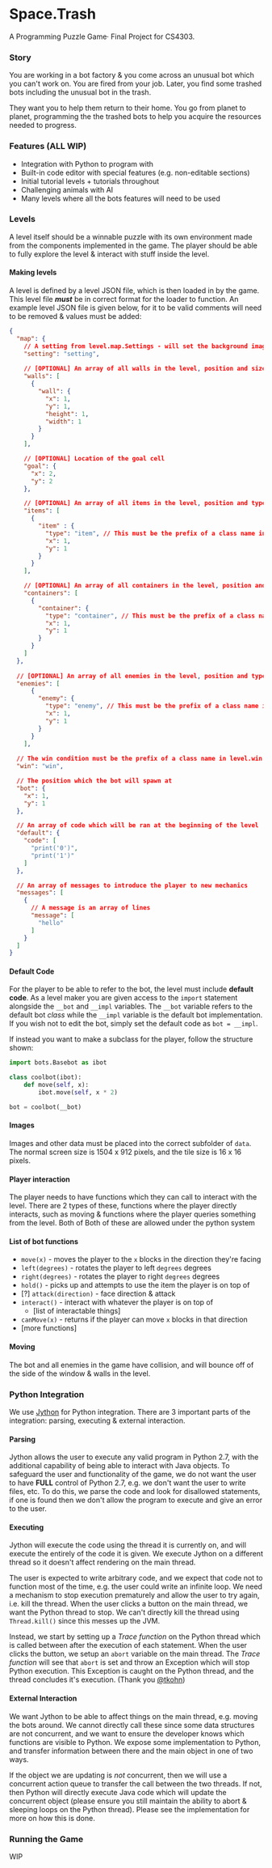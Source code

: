 # Space.Trash
A Programming Puzzle Game· Final Project for CS4303.

### Story
You are working in a bot factory & you come across an unusual bot which you can't work on.
You are fired from your job. Later, you find some trashed bots including the unusual bot in the trash.

They want you to help them return to their home. You go from planet to planet, programming the
the trashed bots to help you acquire the resources needed to progress.

### Features (ALL WIP)
* Integration with Python to program with
* Built-in code editor with special features (e.g. non-editable sections)
* Initial tutorial levels + tutorials throughout
* Challenging animals with AI
* Many levels where all the bots features will need to be used

### Levels
A level itself should be a winnable puzzle with its own environment made from the components implemented in the game.
The player should be able to fully explore the level & interact with stuff inside the level.

#### Making levels
A level is defined by a level JSON file, which is then loaded in by the game. This level file ***must*** be in correct format for the loader to function.
An example level JSON file is given below, for it to be valid comments will need to be removed & values must be added:
```json
{
  "map": {
    // A setting from level.map.Settings - will set the background image
    "setting": "setting",
    
    // [OPTIONAL] An array of all walls in the level, position and sizes must be given
    "walls": [
      {
        "wall": {
          "x": 1,
          "y": 1,
          "height": 1,
          "width": 1
        }
      }
    ],

    // [OPTIONAL] Location of the goal cell
    "goal": {
      "x": 2,
      "y": 2
    },

    // [OPTIONAL] An array of all items in the level, position and type must be given
    "items": [
      {
        "item" : {
          "type": "item", // This must be the prefix of a class name in level.item, e.g. a "KeyItem" would be "key"
          "x": 1,
          "y": 1
        }
      }
    ],

    // [OPTIONAL] An array of all containers in the level, position and type must be given
    "containers": [
      {
        "container": {
          "type": "container", // This must be the prefix of a class name in level.container
          "x": 1,
          "y": 1
        }
      }
    ]
  },
  
  // [OPTIONAL] An array of all enemies in the level, position and type must be given
  "enemies": [
      {
        "enemy": {
          "type": "enemy", // This must be the prefix of a class name in level.enemy
          "x": 1,
          "y": 1
        }
      }
    ],
  
  // The win condition must be the prefix of a class name in level.win
  "win": "win",

  // The position which the bot will spawn at
  "bot": {
    "x": 1,
    "y": 1
  },

  // An array of code which will be ran at the beginning of the level
  "default": {
    "code": [
      "print('0')",
      "print('1')"
    ]
  },

  // An array of messages to introduce the player to new mechanics
  "messages": [
    {
      // A message is an array of lines
      "message": [
        "hello"
      ]
    }
  ]
}
```

#### Default Code
For the player to be able to refer to the bot, the level must include **default code**. As a level maker you are given access to the `import` statement alongside the `__bot` and `__impl` variables.
The `__bot` variable refers to the default bot *class* while the `__impl` variable is the default bot implementation.
If you wish not to edit the bot, simply set the default code as `bot = __impl`. 

If instead you want to make a subclass for the player, follow the structure shown:
```python
import bots.Basebot as ibot

class coolbot(ibot):
    def move(self, x):
        ibot.move(self, x * 2)

bot = coolbot(__bot)
```

#### Images
Images and other data must be placed into the correct subfolder of `data`. 
The normal screen size is 1504 x 912 pixels, and the tile size is 16 x 16 pixels.

#### Player interaction
The player needs to have functions which they can call to interact with the level.
There are 2 types of these, functions where the player directly interacts, such as moving & functions where the player queries something from the level. Both of
Both of these are allowed under the python system

#### List of bot functions
* `move(x)` - moves the player to the `x` blocks in the direction they're facing
* `left(degrees)` - rotates the player to left `degrees` degrees
* `right(degrees)` - rotates the player to right `degrees` degrees
* `hold()` - picks up and attempts to use the item the player is on top of
* [?] `attack(direction)` - face direction & attack 
* `interact()` - interact with whatever the player is on top of
    * [list of interactable things]
* `canMove(x)` - returns if the player can move `x` blocks in that direction
* [more functions]

#### Moving
The bot and all enemies in the game have collision, and will bounce off of the side of the window & walls in the level.

### Python Integration
We use [Jython](https://www.jython.org/) for Python integration. There are 3 important parts of the integration: parsing, executing & external interaction.

#### Parsing
Jython allows the user to execute any valid program in Python 2.7, with the additional capability of being able to interact with Java objects.
To safeguard the user and functionality of the game, we do not want the user to have **FULL** control of Python 2.7, e.g. we don't want the user to write files, etc.
To do this, we parse the code and look for disallowed statements, if one is found then we don't allow the program to execute and give an error to the user.

#### Executing
Jython will execute the code using the thread it is currently on, and will execute the entirely of the code it is given.
We execute Jython on a different thread so it doesn't affect rendering on the main thread.

The user is expected to write arbitrary code, and we expect that code not to function most of the time, e.g. the user could write an infinite loop. We need a mechanism to stop execution prematurely and allow the user to try again, i.e. kill the thread.
When the user clicks a button on the main thread, we want the Python thread to stop. We can't directly kill the thread using `Thread.kill()` since this messes up the JVM.

Instead, we start by setting up a *Trace function* on the Python thread which is called between after the execution of each statement. 
When the user clicks the button, we setup an `abort` variable on the main thread. The *Trace function* will see that `abort` is set and throw an Exception which will stop Python execution.
This Exception is caught on the Python thread, and the thread concludes it's execution. (Thank you [@tkohn](https://bugs.jython.org/issue2530))

#### External Interaction
We want Jython to be able to affect things on the main thread, e.g. moving the bots around. We cannot directly call these since some data structures are not concurrent, and we want to ensure the developer knows which functions are visible to Python. 
We expose some implementation to Python, and transfer information between there and the main object in one of two ways.

If the object we are updating is *not* concurrent, then we will use a concurrent action queue to transfer the call between the two threads.
If not, then Python will directly execute Java code which will update the concurrent object (please ensure you still maintain the ability to abort & sleeping loops on the Python thread).
Please see the implementation for more on how this is done.

### Running the Game
WIP